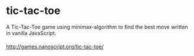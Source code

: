 # tic-tac-toe
A Tic-Tac-Toe game using minimax-algorithm to find the best move written in vanilla JavaScript.

#### 
http://games.nanoscript.org/tic-tac-toe/

